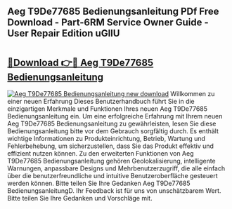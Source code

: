 ## Aeg T9De77685 Bedienungsanleitung PDf Free Download - Part-6RM Service Owner Guide - User Repair Edition uGlIU

# <h2><a href="http://df32j4.blite.top/?on=Aeg+T9De77685+Bedienungsanleitung">🔗Download 👉🔴 Aeg T9De77685 Bedienungsanleitung</a></h2>

[![Aeg T9De77685 Bedienungsanleitung new download](https://i.imgur.com/lujVjoI.png)](http://df32j4.blite.top/?on=Aeg+T9De77685+Bedienungsanleitung)
Willkommen zu einer neuen Erfahrung Dieses Benutzerhandbuch führt Sie in die einzigartigen Merkmale und Funktionen Ihres neuen Aeg T9De77685 Bedienungsanleitung ein. Um eine erfolgreiche Erfahrung mit Ihrem neuen Aeg T9De77685 Bedienungsanleitung zu gewährleisten, lesen Sie diese Bedienungsanleitung bitte vor dem Gebrauch sorgfältig durch. Es enthält wichtige Informationen zu Produkteinrichtung, Betrieb, Wartung und Fehlerbehebung, um sicherzustellen, dass Sie das Produkt effektiv und effizient nutzen können. Zu den erweiterten Funktionen von Aeg T9De77685 Bedienungsanleitung gehören Geolokalisierung, intelligente Warnungen, anpassbare Designs und Mehrbenutzerzugriff, die alle einfach über die benutzerfreundliche und intuitive Benutzeroberfläche gesteuert werden können. Bitte teilen Sie Ihre Gedanken Aeg T9De77685 BedienungsanleitungD. Ihr Feedback ist für uns von unschätzbarem Wert. Bitte teilen Sie Ihre Gedanken und Vorschläge mit.
